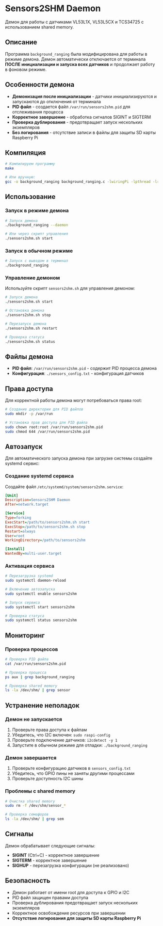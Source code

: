 # Sensors2SHM Daemon

Демон для работы с датчиками VL53L1X, VL53L5CX и TCS34725 с использованием shared memory.

## Описание

Программа `background_ranging` была модифицирована для работы в режиме демона. Демон автоматически отключается от терминала **ПОСЛЕ инициализации и запуска всех датчиков** и продолжает работу в фоновом режиме.

## Особенности демона

- **Демонизация после инициализации** - датчики инициализируются и запускаются до отключения от терминала
- **PID файл** - создается файл `/var/run/sensors2shm.pid` для отслеживания процесса
- **Корректное завершение** - обработка сигналов SIGINT и SIGTERM
- **Проверка дублирования** - предотвращает запуск нескольких экземпляров
- **Без логирования** - отсутствие записи в файлы для защиты SD карты Raspberry Pi

## Компиляция

```bash
# Компилируем программу
make

# Или вручную:
gcc -o background_ranging background_ranging.c -lwiringPi -lpthread -lrt
```

## Использование

### Запуск в режиме демона

```bash
# Запуск демона
./background_ranging --daemon

# Или через скрипт управления
./sensors2shm.sh start
```

### Запуск в обычном режиме

```bash
# Запуск с выводом в терминал
./background_ranging
```

### Управление демоном

Используйте скрипт `sensors2shm.sh` для управления демоном:

```bash
# Запуск демона
./sensors2shm.sh start

# Остановка демона
./sensors2shm.sh stop

# Перезапуск демона
./sensors2shm.sh restart

# Проверка статуса
./sensors2shm.sh status
```

## Файлы демона

- **PID файл**: `/var/run/sensors2shm.pid` - содержит PID процесса демона
- **Конфигурация**: `./sensors_config.txt` - конфигурация датчиков

## Права доступа

Для корректной работы демона могут потребоваться права root:

```bash
# Создание директории для PID файлов
sudo mkdir -p /var/run

# Установка прав доступа для PID файла
sudo chown root:root /var/run/sensors2shm.pid
sudo chmod 644 /var/run/sensors2shm.pid
```

## Автозапуск

Для автоматического запуска демона при загрузке системы создайте systemd сервис:

### Создание systemd сервиса

Создайте файл `/etc/systemd/system/sensors2shm.service`:

```ini
[Unit]
Description=Sensors2SHM Daemon
After=network.target

[Service]
Type=forking
ExecStart=/path/to/sensors2shm.sh start
ExecStop=/path/to/sensors2shm.sh stop
Restart=always
User=root
WorkingDirectory=/path/to/sensors2shm

[Install]
WantedBy=multi-user.target
```

### Активация сервиса

```bash
# Перезагрузка systemd
sudo systemctl daemon-reload

# Включение автозапуска
sudo systemctl enable sensors2shm

# Запуск сервиса
sudo systemctl start sensors2shm

# Проверка статуса
sudo systemctl status sensors2shm
```

## Мониторинг

### Проверка процессов

```bash
# Проверка PID файла
cat /var/run/sensors2shm.pid

# Проверка процесса
ps aux | grep background_ranging

# Проверка shared memory
ls -la /dev/shm/ | grep sensor
```

## Устранение неполадок

### Демон не запускается

1. Проверьте права доступа к файлам
2. Убедитесь, что I2C включен: `sudo raspi-config`
3. Проверьте подключение датчиков: `i2cdetect -y 1`
4. Запустите в обычном режиме для отладки: `./background_ranging`

### Демон завершается

1. Проверьте конфигурацию датчиков в `sensors_config.txt`
2. Убедитесь, что GPIO пины не заняты другими процессами
3. Проверьте доступность I2C шины

### Проблемы с shared memory

```bash
# Очистка shared memory
sudo rm -f /dev/shm/sensor_*

# Проверка семафоров
ls -la /dev/shm/ | grep sem
```

## Сигналы

Демон обрабатывает следующие сигналы:

- **SIGINT** (Ctrl+C) - корректное завершение
- **SIGTERM** - корректное завершение
- **SIGHUP** - перезагрузка конфигурации (не реализовано)

## Безопасность

- Демон работает от имени root для доступа к GPIO и I2C
- PID файл защищен правами доступа
- Проверка дублирования предотвращает запуск нескольких экземпляров
- Корректное освобождение ресурсов при завершении
- **Отсутствие логирования для защиты SD карты Raspberry Pi** 